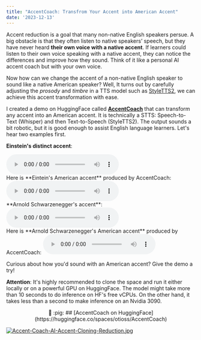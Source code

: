 ```yaml
---
title: "AccentCoach: Transfrom Your Accent into American Accent"
date: '2023-12-13'
---
```


Accent reduction is a goal that many non-native English speakers persue. A big obstacle is that they often listen to native speakers’ speech, but they have never heard **their own voice with a native accent**. If learners could listen to their own voice speaking with a native accent, they can notice the differences and improve how they sound. Think of it like a personal AI accent coach but with your own voice.

Now how can we change the accent of a non-native English speaker to sound like a native American speaker? Well, It turns out by carefully adjusting the *prosody* and *timbre* in a TTS model such as [StyleTTS2](https://github.com/yl4579/StyleTTS2), we can achieve this accent transformation with ease. 


I created a demo on HuggingFace called **[AccentCoach](https://huggingface.co/spaces/otioss/AccentCoach)** that can transform any accent into an American accent. It is technically a STTS: Speech-to-Text (Whisper) and then Text-to-Speech (StyleTTS2). The output sounds a bit robotic, but it is good enough to assist English language learners. Let's hear two examples first.


**Einstein's distinct accent**:

<audio controls="controls" preload="auto" src="/assets/audio/Albert-Einstein.wav">
<p>Your browser does not support the audio element.</p>
</audio>

<br/>
Here is **Eintein's American accent** produced by AccentCoach: 


<audio controls="controls" preload="auto" src="/assets/audio/Albert-Einstein-Native-American-Accent.wav">
<p>Your browser does not support the audio element.</p>
</audio>

<br/>
**Arnold Schwarzenegger's accent**:
<audio controls="controls" preload="auto" src="/assets/audio/Arnold-Schwarzenegger.wav">
<p>Your browser does not support the audio element.</p>
</audio>

<br/>
Here is **Arnold Schwarzenegger's American accent** produced by AccentCoach:
<audio controls="controls" preload="auto" src="/assets/audio/Arnold-Schwarzenegger-Native-American-Accent.wav">
<p>Your browser does not support the audio element.</p>
</audio>
<br/>
 

Curious about how you'd sound with an American accent? Give the demo a try! 

**Attention**: It's highly recommended to clone the space and run it either locally or on a powerful GPU on HuggingFace. The model might take more than 10 seconds to do inference on HF's free vCPUs. On the other hand, it takes less than a second to make inference on an Nvidia 3090. 

<div style="text-align: center;">
🐷 :pig: ## [AccentCoach on HuggingFace](https://huggingface.co/spaces/otioss/AccentCoach)
</div>

[![Accent-Coach-AI-Accent-Cloning-Reduction.jpg](https://i.postimg.cc/wvYtD7Dd/Accent-Coach-AI-Accent-Cloning-Reduction.jpg)](https://huggingface.co/spaces/otioss/AccentCoach)



